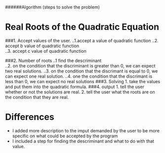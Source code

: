 ######Algorithm (steps to solve the problem)
# Real Roots of the Quadratic Equation

###1. Accept values of the user.
    ..1.accept a value of quadratic function 
    ..2. accept b value of quadratic function   
    ..3. accept c value of quadratic function

   
###2. Number of roots
    ..1 find the descriminant    
    ..2. on the condition that the discriminant is greater than 0, we can expect two real solutions.
    ..3. on the condition that  the discrimant is equal to 0, we can expect one real solution.
    ..4. one the condition that the discrimant is less than 0, we can expect no real solutions
###3. Solving 
    1. take the values and put them into the quadratic formula.
###4. output
    1. tell the user whether or not the solutions are real.
    2. tell the user what  the roots are on the condition that they are real.

# Differences
- I added more description to the imput demanded by the user to be more specific on what could be accepted by the program
- I included a step for finding the descriminant and what to do with that value.